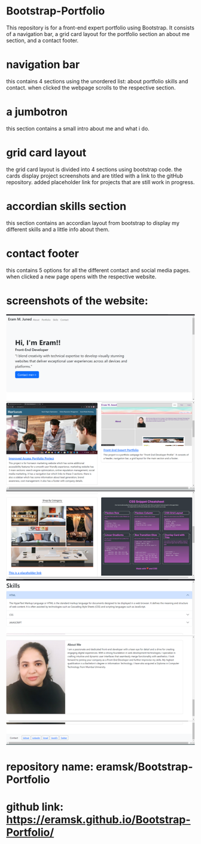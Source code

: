 # Bootstrap-Portfolio
This repository is for a front-end expert portfolio using Bootstrap.
It consists of a navigation bar, a grid card layout for the portfolio section an about me section, and a contact footer.

# navigation bar 
this contains 4 sections using the unordered list: about portfolio skills and contact.
when clicked the webpage scrolls to the respective section.

# a jumbotron 
this section contains a small intro about me and what i do.

# grid card layout
the grid card layout is divided into 4 sections using bootstrap code.
the cards display project screenshots and are titled with a link to the gitHub repository.
added placeholder link for projects that are still work in progress.

# accordian skills section
this section contains an accordian layout from bootstrap to display my different skills and a little info about them.

# contact footer
this contains 5 options for all the different contact and social media pages.
when clicked a new page opens with the respective website.

# screenshots of the website:

![screenshot1](images/Screenshot1.png)
![screenshot2](images/Screenshot2.png)
![screenshot3](images/Screenshot3.png)
![screenshot4](images/Screenshot4.png)
![screenshot5](images/Screenshot5.png)
![screenshot6](images/Screenshot6.png)

# repository name: eramsk/Bootstrap-Portfolio

# github link: https://eramsk.github.io/Bootstrap-Portfolio/
